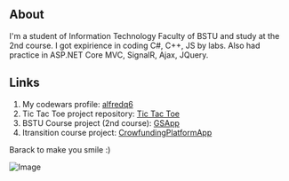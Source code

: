 ## About

 I'm a student of Information Technology Faculty of BSTU and study at the 2nd course. I got expirience in coding C#, C++, JS by labs. Also had practice in ASP.NET Core MVC, SignalR, Ajax, JQuery.

## Links

1. My codewars profile: [alfredq6](https://www.codewars.com/users/alfredq6)
2. Tic Tac Toe project repository: [Tic Tac Toe](https://github.com/alfredq6/TicTacToe)
3. BSTU Course project (2nd course): [GSApp](https://github.com/alfredq6/GSApp-BSTU-CourseProject)
4. Itransition course project: [CrowfundingPlatformApp](https://github.com/alfredq6/CrowfundingPlatformApp)


Barack to make you smile :)

![Image](https://ushistory.ru/images/ushistory_images/smile_clip_image001.jpg)
